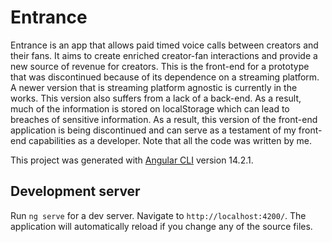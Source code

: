 # Entrance

Entrance is an app that allows paid timed voice calls between creators and their fans. It aims to create enriched creator-fan interactions and provide a new source of revenue for creators.
This is the front-end for a prototype that was discontinued because of its dependence on a streaming platform. A newer version that is streaming platform agnostic is currently in the works.
This version also suffers from a lack of a back-end. As a result, much of the information is stored on localStorage which can lead to breaches of sensitive information. As a result,
this version of the front-end application is being discontinued and can serve as a testament of my front-end capabilities as a developer. Note that all the code was written by me.

This project was generated with [Angular CLI](https://github.com/angular/angular-cli) version 14.2.1.

## Development server

Run `ng serve` for a dev server. Navigate to `http://localhost:4200/`. The application will automatically reload if you change any of the source files.
